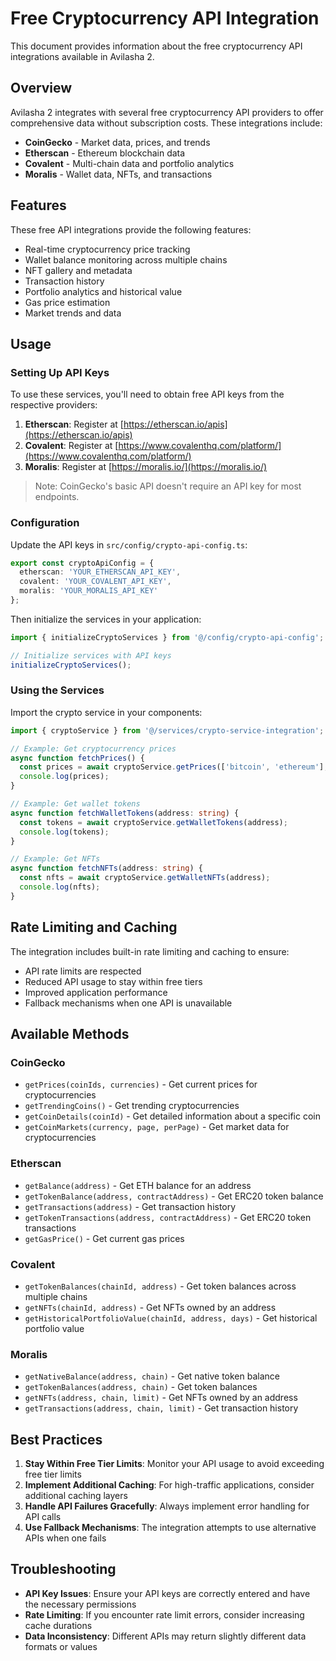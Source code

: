 # Free Cryptocurrency API Integration

This document provides information about the free cryptocurrency API integrations available in Avilasha 2.

## Overview

Avilasha 2 integrates with several free cryptocurrency API providers to offer comprehensive data without subscription costs. These integrations include:

- **CoinGecko** - Market data, prices, and trends
- **Etherscan** - Ethereum blockchain data
- **Covalent** - Multi-chain data and portfolio analytics
- **Moralis** - Wallet data, NFTs, and transactions

## Features

These free API integrations provide the following features:

- Real-time cryptocurrency price tracking
- Wallet balance monitoring across multiple chains
- NFT gallery and metadata
- Transaction history
- Portfolio analytics and historical value
- Gas price estimation
- Market trends and data

## Usage

### Setting Up API Keys

To use these services, you'll need to obtain free API keys from the respective providers:

1. **Etherscan**: Register at [https://etherscan.io/apis](https://etherscan.io/apis)
2. **Covalent**: Register at [https://www.covalenthq.com/platform/](https://www.covalenthq.com/platform/)
3. **Moralis**: Register at [https://moralis.io/](https://moralis.io/)

> Note: CoinGecko's basic API doesn't require an API key for most endpoints.

### Configuration

Update the API keys in `src/config/crypto-api-config.ts`:

```typescript
export const cryptoApiConfig = {
  etherscan: 'YOUR_ETHERSCAN_API_KEY',
  covalent: 'YOUR_COVALENT_API_KEY',
  moralis: 'YOUR_MORALIS_API_KEY'
};
```

Then initialize the services in your application:

```typescript
import { initializeCryptoServices } from '@/config/crypto-api-config';

// Initialize services with API keys
initializeCryptoServices();
```

### Using the Services

Import the crypto service in your components:

```typescript
import { cryptoService } from '@/services/crypto-service-integration';

// Example: Get cryptocurrency prices
async function fetchPrices() {
  const prices = await cryptoService.getPrices(['bitcoin', 'ethereum'], ['usd']);
  console.log(prices);
}

// Example: Get wallet tokens
async function fetchWalletTokens(address: string) {
  const tokens = await cryptoService.getWalletTokens(address);
  console.log(tokens);
}

// Example: Get NFTs
async function fetchNFTs(address: string) {
  const nfts = await cryptoService.getWalletNFTs(address);
  console.log(nfts);
}
```

## Rate Limiting and Caching

The integration includes built-in rate limiting and caching to ensure:

- API rate limits are respected
- Reduced API usage to stay within free tiers
- Improved application performance
- Fallback mechanisms when one API is unavailable

## Available Methods

### CoinGecko

- `getPrices(coinIds, currencies)` - Get current prices for cryptocurrencies
- `getTrendingCoins()` - Get trending cryptocurrencies
- `getCoinDetails(coinId)` - Get detailed information about a specific coin
- `getCoinMarkets(currency, page, perPage)` - Get market data for cryptocurrencies

### Etherscan

- `getBalance(address)` - Get ETH balance for an address
- `getTokenBalance(address, contractAddress)` - Get ERC20 token balance
- `getTransactions(address)` - Get transaction history
- `getTokenTransactions(address, contractAddress)` - Get ERC20 token transactions
- `getGasPrice()` - Get current gas prices

### Covalent

- `getTokenBalances(chainId, address)` - Get token balances across multiple chains
- `getNFTs(chainId, address)` - Get NFTs owned by an address
- `getHistoricalPortfolioValue(chainId, address, days)` - Get historical portfolio value

### Moralis

- `getNativeBalance(address, chain)` - Get native token balance
- `getTokenBalances(address, chain)` - Get token balances
- `getNFTs(address, chain, limit)` - Get NFTs owned by an address
- `getTransactions(address, chain, limit)` - Get transaction history

## Best Practices

1. **Stay Within Free Tier Limits**: Monitor your API usage to avoid exceeding free tier limits
2. **Implement Additional Caching**: For high-traffic applications, consider additional caching layers
3. **Handle API Failures Gracefully**: Always implement error handling for API calls
4. **Use Fallback Mechanisms**: The integration attempts to use alternative APIs when one fails

## Troubleshooting

- **API Key Issues**: Ensure your API keys are correctly entered and have the necessary permissions
- **Rate Limiting**: If you encounter rate limit errors, consider increasing cache durations
- **Data Inconsistency**: Different APIs may return slightly different data formats or values